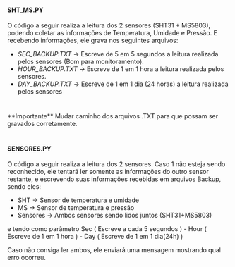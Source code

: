 <b><h4>SHT_MS.PY</h4></b>
O código a seguir realiza a leitura dos 2 sensores (SHT31 + MS5803), podendo coletar as informações de Temperatura, Umidade e Pressão. E recebendo informações, ele grava nos seguintes arquivos:
- *SEC_BACKUP.TXT* -> Escreve de 5 em 5 segundos a leitura realizada pelos sensores (Bom para monitoramento).
- *HOUR_BACKUP.TXT* -> Escreve de 1 em 1 hora a leitura realizada pelos sensores.
- *DAY_BACKUP.TXT* -> Escreve de 1 em 1 dia (24 horas) a leitura realizada pelos sensores

<h1></h1>
**Importante** Mudar caminho dos arquivos .TXT para que possam ser gravados corretamente.
<h1></h1>



<b><h4>SENSORES.PY</h4></b>
O código a seguir realiza a leitura dos 2 sensores. Caso 1 não esteja sendo reconhecido, ele tentará ler somente as informações do outro sensor restante, 
e escrevendo suas informações recebidas em arquivos Backup, sendo eles:
- SHT -> Sensor de temperatura e umidade
- MS -> Sensor de temperatura e pressão
- Sensores -> Ambos sensores sendo lidos juntos (SHT31+MS5803)

e tendo como parâmetro Sec ( Escreve a cada 5 segundos ) - Hour ( Escreve de 1 em 1 hora ) - Day ( Escreve de 1 em 1 dia(24h) )

Caso não consiga ler ambos, ele enviará uma mensagem mostrando qual erro ocorreu.
